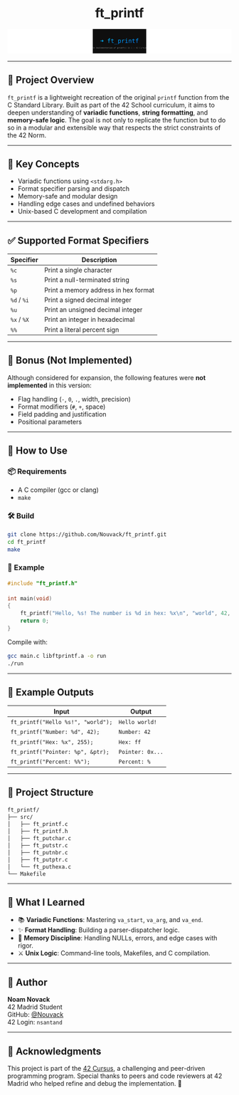 
<h1 align="center">ft_printf</h1>

<p align="center">
  <img src="./banner.svg" alt="ft_printf banner"/>
</p>


---

## 🧠 Project Overview

`ft_printf` is a lightweight recreation of the original `printf` function from the C Standard Library. Built as part of the 42 School curriculum, it aims to deepen understanding of **variadic functions**, **string formatting**, and **memory-safe logic**. The goal is not only to replicate the function but to do so in a modular and extensible way that respects the strict constraints of the 42 Norm.

---

## 🔑 Key Concepts

- Variadic functions using `<stdarg.h>`
- Format specifier parsing and dispatch
- Memory-safe and modular design
- Handling edge cases and undefined behaviors
- Unix-based C development and compilation

---

## ✅ Supported Format Specifiers

| Specifier | Description                            |
|-----------|----------------------------------------|
| `%c`      | Print a single character               |
| `%s`      | Print a null-terminated string         |
| `%p`      | Print a memory address in hex format   |
| `%d` / `%i` | Print a signed decimal integer       |
| `%u`      | Print an unsigned decimal integer      |
| `%x` / `%X` | Print an integer in hexadecimal      |
| `%%`      | Print a literal percent sign           |

---

## 🚫 Bonus (Not Implemented)

Although considered for expansion, the following features were **not implemented** in this version:

- Flag handling (`-`, `0`, `.`, width, precision)
- Format modifiers (`#`, `+`, space)
- Field padding and justification
- Positional parameters

---

## 🧪 How to Use

### 📦 Requirements

- A C compiler (gcc or clang)
- `make`

### 🛠️ Build

```bash
git clone https://github.com/Nouvack/ft_printf.git
cd ft_printf
make
```

### 📄 Example

```c
#include "ft_printf.h"

int main(void)
{
    ft_printf("Hello, %s! The number is %d in hex: %x\n", "world", 42, 42);
    return 0;
}
```

Compile with:

```bash
gcc main.c libftprintf.a -o run
./run
```

---

## 🧩 Example Outputs

| Input                                         | Output                       |
|----------------------------------------------|------------------------------|
| `ft_printf("Hello %s!", "world");`           | `Hello world!`               |
| `ft_printf("Number: %d", 42);`               | `Number: 42`                 |
| `ft_printf("Hex: %x", 255);`                 | `Hex: ff`                    |
| `ft_printf("Pointer: %p", &ptr);`            | `Pointer: 0x...`             |
| `ft_printf("Percent: %%");`                  | `Percent: %`                 |

---

## 🧱 Project Structure

```
ft_printf/
├── src/
│   ├── ft_printf.c
│   ├── ft_printf.h
│   ├── ft_putchar.c
│   ├── ft_putstr.c
│   ├── ft_putnbr.c
│   ├── ft_putptr.c
│   └── ft_puthexa.c
└── Makefile
```

---

## 🧠 What I Learned

- 📚 **Variadic Functions**: Mastering `va_start`, `va_arg`, and `va_end`.
- ✨ **Format Handling**: Building a parser-dispatcher logic.
- 🧼 **Memory Discipline**: Handling NULLs, errors, and edge cases with rigor.
- ⚔️ **Unix Logic**: Command-line tools, Makefiles, and C compilation.

---

## 👤 Author

**Noam Novack**  
42 Madrid Student  
GitHub: [@Nouvack](https://github.com/Nouvack)  
42 Login: `nsantand`

---

## 💬 Acknowledgments

This project is part of the [42 Cursus](https://42.fr/en/homepage/), a challenging and peer-driven programming program. Special thanks to peers and code reviewers at 42 Madrid who helped refine and debug the implementation. 🙌
